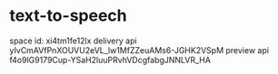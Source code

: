 # text-to-speech

space id: xi4tm1fe12lx
delivery api yIvCmAVfPnXOUVU2eVL_lw1MfZZeuAMs6-JGHK2VSpM
preview api f4o9lG9179Cup-YSaH2luuPRvhVDcgfabgJNNLVR_HA